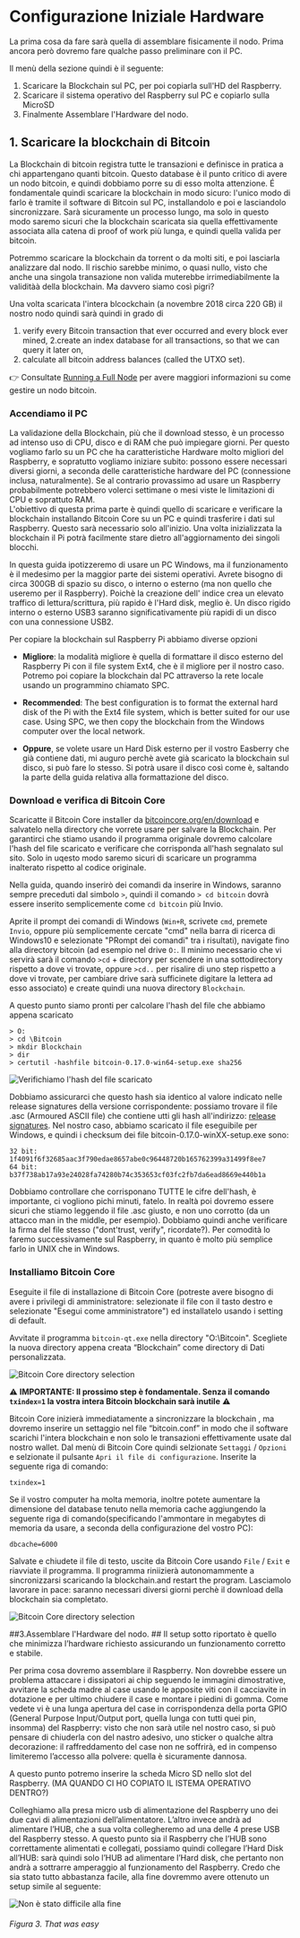  # Configurazione Iniziale Hardware

La prima cosa da fare sarà quella di assemblare fisicamente il nodo.
Prima ancora però dovremo fare qualche passo preliminare con il PC.

Il menù della sezione quindi è il seguente: 

1. Scaricare la Blockchain sul PC, per poi copiarla sull'HD del Raspberry.
2. Scaricare il sistema operativo del Raspberry sul PC e copiarlo sulla MicroSD
3. Finalmente Assemblare l'Hardware del nodo.



## 1. Scaricare la blockchain di Bitcoin

La Blockchain di bitcoin registra tutte le transazioni e definisce in pratica a chi appartengano quanti bitcoin. Questo database è il punto critico di avere un nodo bitcoin, e quindi dobbiamo porre su di esso molta attenzione. É fondamentale quindi scaricare la blockchain in modo sicuro: l'unico modo di farlo è tramite il software di Bitcoin sul PC, installandolo e poi e lasciandolo sincronizzare. Sarà sicuramente un processo lungo, ma solo in questo modo saremo sicuri che la blockchain scaricata sia quella effettivamente associata alla catena di proof of work più lunga, e quindi quella valida per bitcoin.

Potremmo scaricare la blockchain da torrent o da molti siti, e poi lasciarla analizzare dal nodo. Il rischio sarebbe minimo, o quasi nullo, visto che anche una singola transazione non valida muterebbe irrimediabilmente la validitàà della blockchain. Ma davvero siamo così pigri? 

Una volta scaricata l'intera blcockchain (a novembre 2018 circa 220 GB)  il nostro nodo quindi sarà quindi in grado di 

1. verify every Bitcoin transaction that ever occurred and every block ever mined,
2.create an index database for all transactions, so that we can query it later on,
3. calculate all bitcoin address balances (called the UTXO set).

:point_right: Consultate  [Running a Full Node](https://bitcoin.org/en/full-node) per avere maggiori informazioni su come gestire un nodo bitcoin. 

### Accendiamo il PC 

La validazione della Blockchain, più che il download stesso, è un processo ad intenso uso di CPU, disco e di RAM che può impiegare giorni. Per questo vogliamo farlo su un PC che ha caratteristiche Hardware molto migliori del Raspberry, e sopratutto vogliamo iniziare subito: possono essere necessari diversi giorni, a seconda delle caratteristiche hardware del PC (connessione inclusa, naturalmente). Se al contrario provassimo ad usare un Raspberry probabilmente potrebbero volerci settimane o mesi viste le limitazioni di CPU e soprattuto RAM.  
L'obiettivo di questa prima parte è quindi quello di scaricare e verificare la blockchain installando Bitcoin Core su un PC e quindi trasferire i dati sul Raspberry. Questo sarà necessario solo all'inizio. Una volta inizializzata la blockchain il Pi potrà facilmente stare dietro all'aggiornamento dei singoli blocchi. 


In questa guida ipotizzeremo di usare un PC Windows, ma il funzionamento è il medesimo per la maggior parte dei sistemi operativi. Avrete bisogno di circa 300GB di spazio su disco, o interno o esterno (ma non quello che useremo per il Raspberry). Poichè la creazione dell' indice crea un elevato traffico di lettura/scrittura, più rapido è l'Hard disk, meglio è. Un disco rigido interno o esterno USB3 saranno significativamente più rapidi di un disco con una connessione USB2.

Per copiare la blockchain sul Raspberry Pi abbiamo diverse opzioni
* **Migliore**: la modalità migliore è quella di formattare il disco esterno del Raspberry Pi con il file system Ext4, che è il migliore per il nostro caso. Potremo poi copiare la blockchain dal PC attraverso la rete locale usando un programmino chiamato SPC.


* **Recommended**: The best configuration is to format the external hard disk of the Pi with the Ext4 file system, which is better suited for our use case. Using SPC, we then copy the blockchain from the Windows computer over the local network.

* **Oppure**, se volete usare un Hard Disk esterno per il vostro Easberry che già contiene dati, mi auguro perchè avete già scaricato la blockchain sul disco, si può fare lo stesso. Si potrà usare il disco così come è, saltando la parte della guida relativa alla formattazione del disco.

### Download e verifica di Bitcoin Core
Scaricatte il Bitcoin Core installer da [bitcoincore.org/en/download](https://bitcoincore.org/en/download) e salvatelo nella directory che vorrete usare per salvare la Blockchain. Per garantirci che stiamo usando il programma originale dovremo calcolare l'hash del file scaricato e verificare che corrisponda all'hash segnalato sul sito. Solo in uqesto modo saremo sicuri di scaricare un programma inalterato rispetto al codice originale. 

Nella guida, quando inserirò dei comandi da inserire in Windows, saranno sempre preceduti dal simbolo `>`, quindi il comando `> cd bitcoin` dovrà essere inserito semplicemente come `cd bitcoin` più Invio.


Aprite il prompt dei comandi di Windows (`Win+R`, scrivete `cmd`, premete `Invio`, oppure più semplicemente cercate "cmd" nella barra di ricerca di Windows10 e selezionate "PRompt dei comandi" tra i risultati), navigate fino alla directory bitcoin (ad esempio nel drive `O:`. Il minimo necessario che vi servirà sarà il comando `>cd` + directory per scendere in una sottodirectory rispetto a dove vi trovate, oppure `>cd..` per risalire di uno step rispetto a dove vi trovate, per cambiare drive sarà sufficinete digitare la lettera ad esso associato) e create quindi una nuova directory `Blockchain`. 

A questo punto siamo pronti per calcolare l'hash del file che abbiamo appena scaricato
```
> O:
> cd \Bitcoin
> mkdir Blockchain
> dir
> certutil -hashfile bitcoin-0.17.0-win64-setup.exe sha256

```
![Verifichiamo l'hash del file scaricato](images/004.Dos4Everyone.PNG)

Dobbiamo assicurarci che questo hash sia identico al valore indicato nelle release signatures della versione corrispondente: possiamo trovare il file .asc (Armoured ASCII file) che contiene utti gli hash all'indirizzo:  [release signatures](https://bitcoin.org/bin/bitcoin-core-0.17.0/SHA256SUMS.asc). Nel nostro caso, abbiamo scaricato il file eseguibile per Windows, e quindi i checksum dei file bitcoin-0.17.0-winXX-setup.exe sono:
```
32 bit:  1f4091f6f32685aac3f790edae8657abe0c96448720b165762399a31499f8ee7 
64 bit:  b37f738ab17a93e24028fa74280b74c353653cf03fc2fb7da6ead8669e440b1a
```
Dobbiamo controllare che corrisponano TUTTE le cifre dell'hash, è importante, ci vogliono pichi minuti, fatelo. 
In realtà poi dovremo essere sicuri che stiamo leggendo il file .asc giusto, e non uno corrotto (da un attacco man in the middle, per esempio). Dobbiamo quindi anche verificare la firma del file stesso ("dont'trust, verify", ricordate?). Per comodità lo faremo successivamente sul Raspberry, in quanto è molto più semplice farlo in UNIX che in Windows. 



### Installiamo Bitcoin Core

Eseguite il file di installazione di Bitcoin Core (potreste avere bisogno di avere i privilegi di amministratore: selezionate il file con il tasto destro e selezionate "Esegui come amministratore") ed installatelo usando i setting di default. 

Avvitate il programma  `bitcoin-qt.exe` nella directory "O:\Bitcoin". Scegliete la nuova directory appena creata “Blockchain” come directory di Dati personalizzata.

![Bitcoin Core directory selection](images/10_bitcoinqt_directory.png)

:warning: **IMPORTANTE: Il prossimo step è fondamentale. Senza il comando `txindex=1` la vostra intera Bitcoin blockchain sarà inutile** :warning:  

Bitcoin Core inizierà immediatamente a sincronizzare la blockchain , ma dovremo inserire un settaggio nel file “bitcoin.conf” in modo che il software scarichi l'intera blockchain e non solo le transazioni effettivamente usate dal nostro wallet. Dal menù di Bitcoin Core quindi selzionate `Settaggi` / `Opzioni` e selzionate il pulsante `Apri il file di configurazione`. Inserite la seguente riga di comando:
```
txindex=1
```
Se il vostro computer ha molta memoria, inoltre potete aumentare la dimensione del database tenuto nella memoria cache aggiungendo la seguente riga di comando(specificando l'ammontare in megabytes di memoria da usare, a seconda della configurazione del vostro PC):

```
dbcache=6000
```

Salvate e chiudete il file di testo, uscite da Bitcoin Core usando `File` / `Exit` e riavviate il programma. Il programma riniizierà autonomammente a sincronizzarsi scaricando la blockchain.and restart the program. 
Lasciamolo lavorare in pace: saranno necessari diversi giorni perchè il download della blockchain sia completato. 




![Bitcoin Core directory selection](images/ArmateviDiSanaPazienza.png)

##3.Assemblare l'Hardware del nodo. ##
Il setup sotto riportato è quello che minimizza l’hardware richiesto assicurando un funzionamento corretto e stabile.


Per prima cosa dovremo assemblare il Raspberry. Non dovrebbe essere un problema attaccare i dissipatori ai chip seguendo le immagini dimostrative, avvitare la scheda madre al case usando le apposite viti con il cacciavite in dotazione e per ultimo chiudere il case e montare i piedini di gomma. Come vedete vi è una lunga apertura del case in corrispondenza della porta  GPIO (General Purpose Input/Output port, quella lunga con tutti quei pin, insomma) del Raspberry: visto che non sarà utile nel nostro caso, si può pensare di chiuderla con del nastro adesivo, uno sticker o qualche altra decorazione: il raffreddamento del case non ne soffrirà, ed in compenso limiteremo l’accesso alla polvere: quella è sicuramente dannosa.


A questo punto potremo inserire la scheda Micro SD nello slot del Raspberry. (MA QUANDO CI HO COPIATO IL ISTEMA OPERATIVO DENTRO?)


Colleghiamo alla presa micro usb di alimentazione del Raspberry uno dei due cavi di alimentazioni dell’alimentatore. L’altro invece andrà ad alimentare l’HUB, che a sua volta collegheremo ad una delle 4 prese USB del Raspberry stesso. A questo punto sia il Raspberry che l’HUB sono correttamente alimentati e collegati, possiamo quindi collegare l’Hard Disk all’HUB: sarà quindi solo l’HUB ad alimentare l’Hard disk, che pertanto non andrà a sottrarre amperaggio al funzionamento del Raspberry.
Credo che sia stato tutto abbastanza facile, alla fine dovremmo avere ottenuto un setup simile al seguente: 



![Non è stato difficile alla fine](/images/003.20MinutesLater.JPG)

###### Figura 3. That was easy #######

